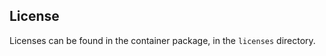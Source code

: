 <!--- 80. License -->
## License

Licenses can be found in the container package, in the `licenses` directory.
